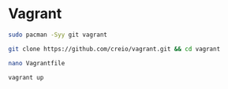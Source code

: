 # Vagrant

```bash
sudo pacman -Syy git vagrant

git clone https://github.com/creio/vagrant.git && cd vagrant

nano Vagrantfile

vagrant up
```
